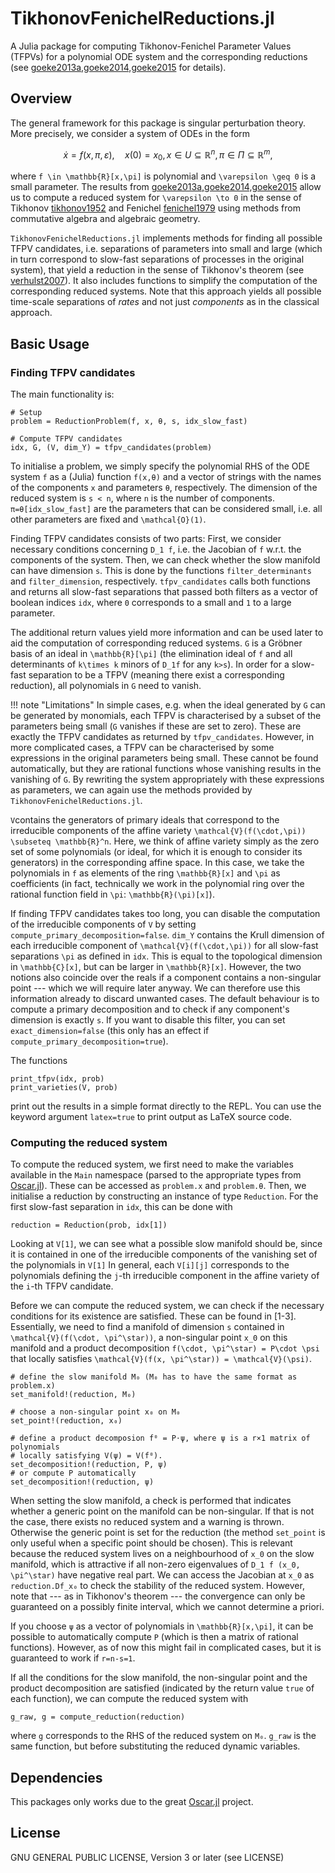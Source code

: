# TikhonovFenichelReductions.jl

A Julia package for computing Tikhonov-Fenichel Parameter Values (TFPVs) for a
polynomial ODE system and the corresponding reductions (see 
[goeke2013a,goeke2014,goeke2015](@cite) for details).

## Overview
The general framework for this package is singular perturbation theory.
More precisely, we consider a system of ODEs in the form 
```math
\dot{x} = f(x,\pi, \varepsilon), \quad x(0)=x_0, x \in U\subseteq\mathbb{R}^n, \pi \in \Pi \subseteq \mathbb{R}^m,
```
where ``f \in \mathbb{R}[x,\pi]`` is polynomial and ``\varepsilon \geq 0`` is a
small parameter. The results from [goeke2013a,goeke2014,goeke2015](@cite) allow
us to compute a reduced system for ``\varepsilon \to 0`` in the sense of Tikhonov
[tikhonov1952](@cite) and Fenichel [fenichel1979](@cite) using methods from
commutative algebra and algebraic geometry. 

`TikhonovFenichelReductions.jl` implements methods for finding all possible TFPV
candidates, i.e. separations of parameters into small and large (which in turn
correspond to slow-fast separations of processes in the original system),
that yield a reduction in the sense of Tikhonov's theorem (see
[verhulst2007](@cite)).
It also includes functions to simplify the computation of the corresponding
reduced systems.
Note that this approach yields all possible time-scale separations of _rates_ and
not just _components_ as in the classical approach.

## Basic Usage 

### Finding TFPV candidates
The main functionality is:
~~~
# Setup
problem = ReductionProblem(f, x, θ, s, idx_slow_fast)

# Compute TFPV candidates
idx, G, (V, dim_Y) = tfpv_candidates(problem)
~~~
To initialise a problem, we simply specify the polynomial RHS of the ODE system
``f`` as a (Julia) function `f(x,θ)` and a vector of strings with the names of
the components `x` and parameters `θ`, respectively.
The dimension of the reduced system is `s < n`, where `n` is the number of
components.  
`π=θ[idx_slow_fast]` are the parameters that can be considered small, i.e. all
other parameters are fixed and ``\mathcal{O}(1)``. 

Finding TFPV candidates consists of two parts: 
First, we consider necessary conditions concerning ``D_1 f``, i.e. the Jacobian
of ``f`` w.r.t. the components of the system. 
Then, we can check whether the slow manifold can have dimension ``s``.
This is done by the functions `filter_determinants` and `filter_dimension`,
respectively. 
`tfpv_candidates` calls both functions and returns all slow-fast separations
that passed both filters as a vector of boolean indices `idx`, where `0`
corresponds to a small and `1` to a large parameter. 

The additional return values yield more information and can be used later to aid
the computation of corresponding reduced systems.
`G` is a Gröbner basis of an ideal in ``\mathbb{R}[\pi]`` (the elimination
ideal of ``f`` and all determinants of ``k\times k`` minors of ``D_1f`` for any
``k>s``). 
In order for a slow-fast separation to be a TFPV (meaning there exist a
corresponding reduction), all polynomials in `G` need to vanish. 

!!! note "Limitations"
    In simple cases, e.g. when the ideal generated by `G` can be generated by
    monomials, each TFPV is characterised by a subset of the parameters being small
    (`G` vanishes if these are set to zero). 
    These are exactly the TFPV candidates as returned by `tfpv_candidates`. 
    However, in more complicated cases, a TFPV can be characterised by some
    expressions in the original parameters being small. 
    These cannot be found automatically, but they are rational functions whose
    vanishing results in the vanishing of `G`. 
    By rewriting the system appropriately with these expressions as parameters, we
    can again use the methods provided by `TikhonovFenichelReductions.jl`.

`V`contains the generators of primary ideals that correspond to the irreducible
components of the affine variety ``\mathcal{V}(f(\cdot,\pi)) \subseteq
\mathbb{R}^n``. 
Here, we think of affine variety simply as the zero set of some polynomials (or
ideal, for which it is enough to consider its generators) in the corresponding
affine space.
In this case, we take the polynomials in ``f`` as elements of the ring
``\mathbb{R}[x]`` and ``\pi`` as coefficients (in fact, technically we work in
the polynomial ring over the rational function field in ``\pi``:
``\mathbb{R}(\pi)[x]``).

If finding TFPV candidates takes too long, you can disable the computation of
the irreducible components of `V` by setting
`compute_primary_decomposition=false`.
`dim_Y` contains the Krull dimension of each irreducible component of
``\mathcal{V}(f(\cdot,\pi))`` for all slow-fast separations ``\pi`` as defined
in `idx`. 
This is equal to the topological dimension in ``\mathbb{C}[x]``, but can be
larger in ``\mathbb{R}[x]``. 
However, the two notions also coincide over the reals if a component contains a
non-singular point --- which we will require later anyway. 
We can therefore use this information already to discard unwanted cases. 
The default behaviour is to compute a primary decomposition and to check if any
component's dimension is exactly `s`. 
If you want to disable this filter, you can set `exact_dimension=false` (this
only has an effect if `compute_primary_decomposition=true`).

The functions 
~~~
print_tfpv(idx, prob)
print_varieties(V, prob)
~~~
print out the results in a simple format directly to the REPL. 
You can use the keyword argument `latex=true` to print output as LaTeX source
code. 

### Computing the reduced system

To compute the reduced system, we first need to make the variables available in
the `Main` namespace (parsed to the appropriate types from 
[Oscar.jl](https://www.oscar-system.org/)).
These can be accessed as `problem.x` and `problem.θ`. 
Then, we initialise a reduction by constructing an instance of type `Reduction`. 
For the first slow-fast separation in `idx`, this can be done with 
~~~
reduction = Reduction(prob, idx[1])
~~~
Looking at `V[1]`, we can see what a possible slow manifold should be, 
since it is contained in one of the irreducible components of the vanishing set
of the polynomials in `V[1]`
In general, each `V[i][j]` corresponds to the polynomials defining the `j`-th
irreducible component in the affine variety of the `i`-th TFPV candidate.

Before we can compute the reduced system, we can check if the necessary
conditions for its existence are satisfied. 
These can be found in [1-3]. 
Essentially, we need to find a manifold of dimension ``s`` contained in
``\mathcal{V}(f(\cdot, \pi^\star))``, a non-singular point ``x_0`` on this
manifold and a product decomposition ``f(\cdot, \pi^\star) = P\cdot \psi``
that locally satisfies ``\mathcal{V}(f(x, \pi^\star)) = \mathcal{V}(\psi)``.

~~~
# define the slow manifold M₀ (M₀ has to have the same format as problem.x)
set_manifold!(reduction, M₀)

# choose a non-singular point x₀ on M₀
set_point!(reduction, x₀)

# define a product decomposion f⁰ = P⋅ψ, where ψ is a r×1 matrix of polynomials
# locally satisfying V(ψ) = V(f⁰). 
set_decomposition!(reduction, P, ψ)
# or compute P automatically
set_decomposition!(reduction, ψ)
~~~

When setting the slow manifold, a check is performed that indicates whether a
generic point on the manifold can be non-singular.
If that is not the case, there exists no reduced system and a warning is thrown.
Otherwise the generic point is set for the reduction (the method `set_point` is
only useful when a specific point should be chosen).
This is relevant because the reduced system lives on a neighbourhood of ``x_0``
on the slow manifold, which is attractive if all non-zero eigenvalues of ``D_1 f
(x_0, \pi^\star)`` have negative real part.
We can access the Jacobian at ``x_0`` as `reduction.Df_x₀` to check the
stability of the reduced system.
However, note that --- as in Tikhonov's theorem --- the convergence can only be
guaranteed on a possibly finite interval, which we cannot determine a priori.

If you choose `ψ` as a vector of polynomials in ``\mathbb{R}[x,\pi]``, it can
be possible to automatically compute `P` (which is then a matrix of rational
functions). 
However, as of now this might fail in complicated cases, but it is guaranteed to
work if ``r=n-s=1``.

If all the conditions for the slow manifold, the non-singular point and the
product decomposition are satisfied (indicated by the return value `true` of
each function), we can compute the reduced system with
~~~
g_raw, g = compute_reduction(reduction)
~~~
where `g` corresponds to the RHS of the reduced system on `M₀`.
`g_raw` is the same function, but before substituting the reduced dynamic variables.

## Dependencies
This packages only works due to the great [Oscar.jl](https://www.oscar-system.org/) project.

## License
GNU GENERAL PUBLIC LICENSE, Version 3 or later (see LICENSE)
